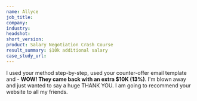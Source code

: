 ```yaml
---
name: Allyce
job_title: 
company: 
industry: 
headshot: 
short_version: 
product: Salary Negotiation Crash Course
result_summary: $10k additional salary
case_study_url: 
---
```


I used your method step-by-step, used your counter-offer email template and - **WOW! They came back with an extra $10K (13%)**. I'm blown away and just wanted to say a huge THANK YOU. I am going to recommend your website to all my friends.